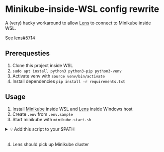 # Minikube-inside-WSL config rewrite

A (very) hacky workaround to allow [Lens](https://k8slens.dev/) to connect to Minikube inside WSL.

See [lens#5714](https://github.com/lensapp/lens/issues/5714)

## Prerequesties

1. Clone this project inside WSL
2. `sudo apt install python3 python3-pip python3-venv`
3. Activate venv with `source venv/bin/activate`
4. Install dependencies `pip install -r requirements.txt`

## Usage

1. Install [Minikube](https://minikube.sigs.k8s.io/docs/start/) inside WSL and [Lens](https://k8slens.dev/) inside Windows host
2. Create `.env` from `.env.sample`
3. Start minikube with `minikube-start.sh`

<details>
  <summary>💡 Add this script to your $PATH</summary>

```shell
$ ln -s minikube-start.sh ~/bin/minikube-start
```
  
</details>
<br/>

4. Lens should pick up Minikube cluster
